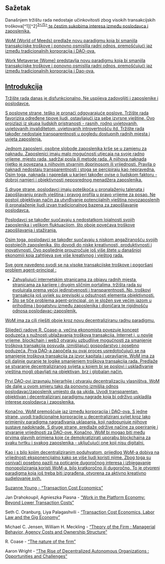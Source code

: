 

## Sažetak

Današnjem tržištu rada nedostaje učinkovitosti zbog visokih transakcijskih troškova\[^1\]\[^2\]<sup id="fnref:3"><a href="#fn:3" class="footnote-ref">3</5></sup> te čestim sukobima interesa između poslodavca i zaposlenika.</p> 

<p spaces-before="0">
  WoM (World of Meeds) predlaže novu paradigmu koja bi smanjila transakcijske troškove i ponovno osmislila radni odnos, premošćujući jaz između tradicionalnih korporacija i DAO-ova.
</p>

<p spaces-before="0">
  Work Metaverse (Wome) predstavlja novu paradigmu koja bi smanjila transakcijske troškove i ponovno osmislila radni odnos, premošćujući jaz između tradicionalnih korporacija i Dao-ova.
</p>

<h2 spaces-before="0">
  Introdukcija
</h2>

<p spaces-before="0">
  Tržište rada danas je disfunkcionalno. Ne uspijeva zadovoljiti i zaposlenike i poslodavce.
</p>

<p spaces-before="0">
  S poslovne strane, teško je pronaći odgovarajuće poslove. Tržište rada favorizira određene tipove ljudi, ostavljajući iza sebe izvrsne vještine. Ovo proizlazi iz skupa ljudskih pristranosti - rasnih, rodno uvjetovanih, uvjetovanih invaliditetom, uvjetovanih introvertnošću itd. Tržište rada također nedostaje transparentnosti u pogledu dostupnih radnih mjesta i uvjeta zaposlenja.
</p>

<p spaces-before="0">
  Jednom zaposleni, osobne slobode zaposlenika krše se u zamjenu za naknadu. Zaposlenici imaju malo mogućnosti utjecaja na svoje radno vrijeme, mjesto rada, sadržaj posla ili metode rada. A njihova naknada rijetko je povezana s njihovim stvarnim doprinosom ili vrijednosti. Pravila o naknadi nedostaju transparentnosti i stoga se percipiraju kao nepravedna. Osim toga, naknada i napredak u karijeri također ovise o ljudskom faktoru - dobroj namjeri i objektivnosti neposrednog menadžera zaposlenika.
</p>

<p spaces-before="0">
  S druge strane, poslodavci imaju poteškoća u pronalaženju talenata i zapošljavanju pravih vještina i pravog profila u pravo vrijeme za posao. Ne postoji objektivan način za utvrđivanje potencijalnih vještina novozaposlenih ili pronalaženje ljudi izvan tradicionalnog bazena za zapošljavanje poslodavca.
</p>

<p spaces-before="0">
  Poslodavci se također suočavaju s nedostatkom lojalnosti svojih zaposlenika i velikom fluktuacijom, što oboje povećava troškove zapošljavanja i stažiranja.
</p>

<p spaces-before="0">
  Osim toga, poslodavci se također suočavaju s niskom angažiranošću svojih postojećih zaposlenika, što dovodi do niske kreativnosti, produktivnosti i inovativnosti. Ovo posljednje prouzročuje još više štete u današnjoj ekonomiji koja zahtijeva sve više kreativnog i vještog rada.
</p>

<p spaces-before="0">
  Sve gore navedeno svodi se na visoke transakcijske troškove i pogoršani problem agent-principal<fnref target="4" /> :
</p>

<ul>
  <li>
    Zahvaljujući internetskim stranicama za objavu radnih mjesta, stranicama za karijere i drugim sličnim portalima, tržišta rada su evoluirala prema većoj jedinstvenosti i transparentnosti. No, troškovi transakcija još uvijek su previsoki u odsutnosti elementa objektivnosti.
  </li>
  <li>
    Što se tiče problema agent-principal, on je složen sve većim jazom u prihodima i bogatstvu između zaposlenika i dioničara te rigidnošću odnosa poslodavac-zaposlenik.
  </li>
</ul>

<p spaces-before="0">
  WoM ima za cilj riješiti oboje kroz novu decentraliziranu radnu paradigmu.
</p>

<p spaces-before="0">
  Slijedeći radove R. Coase-a<fnref target="5" />, većina ekonomista povezuje koncept poduzeća s nužnosti ublažavanja troškova transakcija. Internet i, u novije vrijeme, blockchain i web3 otvaraju uzbudljive mogućnosti za smanjenje troškova transakcija posvuda, izmišljajući gospodarstvo i posebno poduzeća. Prva DAO-a <fnref target="6" /> započela su ovaj proces usredotočujući se na smanjenje troškova transakcija za izvor kapitala i upravljanje. WoM ima za cilj daljnje guranje te logike smanjenjem troškova transakcija rada. Predlaže se stvaranje decentraliziranog svijeta u kojem bi se poslovi i usklađivanje vještina mogli obavljati na objektivan, brz i globalan način.
</p>

<p spaces-before="0">
  Prvi DAO-ovi izravnaju hijerarhije i otvaraju decentralizaciju vlasništva. WoM ide dalje u ovom smjeru tako da ponovno izmišlja odnos poslodavac/zaposlenik umjesto da ga ukida. Uvodi transparentan, objektivan i decentralizirani paradigmu nagrade koja bi održivo uskladila interese poslodavca i zaposlenika.
</p>

<p spaces-before="0">
  Konačno, WoM premošćuje jaz između korporacija i DAO-ova. S jedne strane, uvodi tradicionalne korporacije u decentralizirani svijet kroz lako primjenjiv paradigma nagrađivanja uklapanja, koji nadopunjuje njihove sustave nadoknade. S druge strane, predlaže održive načine za operiranje i stvaranje vrijednosti za DAO-ove. Konačno, WoM bi mogao biti među prvima glavnih primjena koje će demokratizirati uporabu blockchaina za svaku tvrtku i svakog zaposlenika - uključujući one koji nisu digitalni.
</p>

<p spaces-before="0">
  Kao i s bilo kojim decentraliziranim poduhvatom, prijedlog WoM-a dobiva na vrijednosti eksponencijalno kako se više ljudi koristi njime. Zbog toga su osnivači posebno pazili na poticanje dugoročnog interesa i izbjegavanje monopoliziranja koristi WoM-a, bilo kratkoročno ili dugoročno. To je otvoreni paradigma koja još treba biti izgrađena, otvorena za aktivno kreativno sudjelovanje svih.
</p>

<footnotes>
  <fn name="1" spaces-before="0">
    <p spaces-before="0">
      Suzanne Young - <a href="https://www.academia.edu/24703426/Transaction_Cost_Economics">“Transaction Cost Economics”</a>
    </p>
  </fn>
  
  <fn name="2" spaces-before="0">
    <p spaces-before="0">
      Jan Drahokoupil, Agnieszka Piasna - <a href="https://www.intereconomics.eu/contents/year/2017/number/6/article/work-in-the-platform-economy-beyond-lower-transaction-costs.html">“Work in the Platform Economy: Beyond Lower Transaction Costs”</a>
    </p>
  </fn>
  
  <fn name="3" spaces-before="0">
    <p spaces-before="0">
      Seth C. Oranburg, Liya Palagashvili - <a href="https://dsc.duq.edu/cgi/viewcontent.cgi?article=1115&context=law-faculty-scholarship">“Transaction Cost Economics, Labor Law and the Gig Economy”</a>
    </p>
  </fn>
  
  <fn name="4" spaces-before="0">
    <p spaces-before="0">
      Michael C. Jensen, William H. Meckling - <a href="https://www.sfu.ca/~wainwrig/Econ400/jensen-meckling.pdf">“Theory of the Firm : Managerial Behavior, Agency Costs and Ownership Structure”</a>
    </p>
  </fn>
  
  <fn name="5" spaces-before="0">
    <p spaces-before="0">
      R. Coase - <a href="http://econdse.org/wp-content/uploads/2014/09/firm-coase.pdf">“The nature of the firm”</a>
    </p>
  </fn>
  
  <fn name="6" spaces-before="0">
    <p spaces-before="0">
      Aaron Wright - <a href="https://stanford-jblp.pubpub.org/pub/rise-of-daos/release/1">“The Rise of Decentralized Autonomous Organizations : Opportunities and Challenges”</a>
    </p>
  </fn>
</footnotes>

